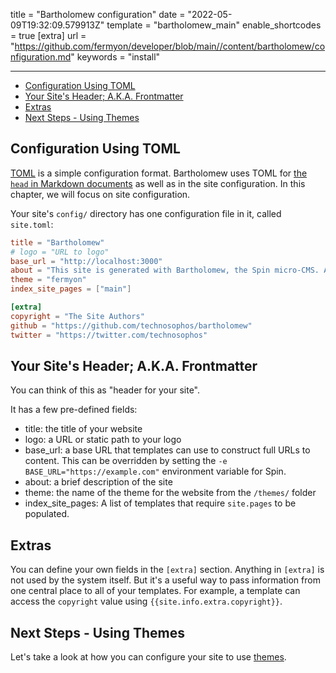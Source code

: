 title = "Bartholomew configuration"
date = "2022-05-09T19:32:09.579913Z"
template = "bartholomew_main"
enable_shortcodes = true
[extra]
url = "https://github.com/fermyon/developer/blob/main//content/bartholomew/configuration.md"
keywords = "install"

---
- [Configuration Using TOML](#configuration-using-toml)
- [Your Site's Header; A.K.A. Frontmatter](#your-sites-header-aka-frontmatter)
- [Extras](#extras)
- [Next Steps - Using Themes](#next-steps---using-themes)

## Configuration Using TOML

[TOML](https://toml.io/en/) is a simple configuration format.
Bartholomew uses TOML for [the `head` in Markdown documents](markdown) as well as
in the site configuration. In this chapter, we will focus on site configuration.

Your site's `config/` directory has one configuration file in it, called `site.toml`:

<!-- @nocpy -->

```toml
title = "Bartholomew"
# logo = "URL to logo"
base_url = "http://localhost:3000"
about = "This site is generated with Bartholomew, the Spin micro-CMS. And this message is in site.toml."
theme = "fermyon"
index_site_pages = ["main"]

[extra]
copyright = "The Site Authors"
github = "https://github.com/technosophos/bartholomew"
twitter = "https://twitter.com/technosophos"
```

## Your Site's Header; A.K.A. Frontmatter

You can think of this as "header for your site".

It has a few pre-defined fields:

- title: the title of your website
- logo: a URL or static path to your logo
- base_url: a base URL that templates can use to construct full URLs to content. This can be overridden by setting the `-e BASE_URL="https://example.com"` environment variable for Spin.
- about: a brief description of the site
- theme: the name of the theme for the website from the `/themes/` folder
- index_site_pages: A list of templates that require `site.pages` to be populated.

## Extras

You can define your own fields in the `[extra]` section. Anything in `[extra]` is not
used by the system itself. But it's a useful way to pass information from one central
place to all of your templates. For example, a template can access the `copyright` value
using `{{site.info.extra.copyright}}`.

## Next Steps - Using Themes

Let's take a look at how you can configure your site to use [themes](./themes.md).
